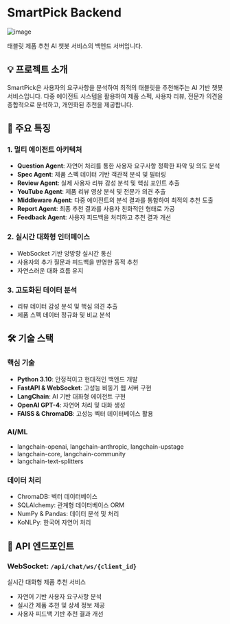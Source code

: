 # SmartPick Backend
![image](https://github.com/user-attachments/assets/e1345ae0-6425-4ad0-8fe3-38f831785f42)

태블릿 제품 추천 AI 챗봇 서비스의 백엔드 서버입니다.

## 💡 프로젝트 소개

SmartPick은 사용자의 요구사항을 분석하여 최적의 태블릿을 추천해주는 AI 기반 챗봇 서비스입니다. 다중 에이전트 시스템을 활용하여 제품 스펙, 사용자 리뷰, 전문가 의견을 종합적으로 분석하고, 개인화된 추천을 제공합니다.

## 🌟 주요 특징

### 1. 멀티 에이전트 아키텍처
- **Question Agent**: 자연어 처리를 통한 사용자 요구사항 정확한 파악 및 의도 분석
- **Spec Agent**: 제품 스펙 데이터 기반 객관적 분석 및 필터링
- **Review Agent**: 실제 사용자 리뷰 감성 분석 및 핵심 포인트 추출
- **YouTube Agent**: 제품 리뷰 영상 분석 및 전문가 의견 추출
- **Middleware Agent**: 다중 에이전트의 분석 결과를 통합하여 최적의 추천 도출
- **Report Agent**: 최종 추천 결과를 사용자 친화적인 형태로 가공
- **Feedback Agent**: 사용자 피드백을 처리하고 추천 결과 개선

### 2. 실시간 대화형 인터페이스
- WebSocket 기반 양방향 실시간 통신
- 사용자의 추가 질문과 피드백을 반영한 동적 추천
- 자연스러운 대화 흐름 유지

### 3. 고도화된 데이터 분석
- 리뷰 데이터 감성 분석 및 핵심 의견 추출
- 제품 스펙 데이터 정규화 및 비교 분석

## 🛠 기술 스택

### 핵심 기술
- **Python 3.10**: 안정적이고 현대적인 백엔드 개발
- **FastAPI & WebSocket**: 고성능 비동기 웹 서버 구현
- **LangChain**: AI 기반 대화형 에이전트 구현
- **OpenAI GPT-4**: 자연어 처리 및 대화 생성
- **FAISS & ChromaDB**: 고성능 벡터 데이터베이스 활용

### AI/ML
- langchain-openai, langchain-anthropic, langchain-upstage
- langchain-core, langchain-community
- langchain-text-splitters

### 데이터 처리
- ChromaDB: 벡터 데이터베이스
- SQLAlchemy: 관계형 데이터베이스 ORM
- NumPy & Pandas: 데이터 분석 및 처리
- KoNLPy: 한국어 자연어 처리


## 🔗 API 엔드포인트

### WebSocket: `/api/chat/ws/{client_id}`
실시간 대화형 제품 추천 서비스
- 자연어 기반 사용자 요구사항 분석
- 실시간 제품 추천 및 상세 정보 제공
- 사용자 피드백 기반 추천 결과 개선
